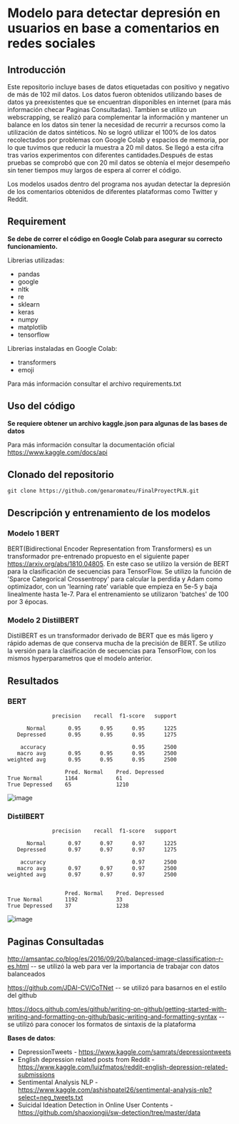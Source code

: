 # Modelo para detectar depresión en usuarios en base a comentarios en redes sociales
## Introducción
Este repositorio incluye bases de datos etiquetadas con positivo y negativo de más de 102 mil datos. Los datos fueron obtenidos utilizando bases de datos ya preexistentes que se encuentran disponibles en internet (para más información checar Paginas Consultadas). Tambien se utilizo un webscrapping, se realizó para complementar la información y mantener un balance en los datos sin tener la necesidad de recurrir a recursos como la utilización de datos sintéticos. No se logró utilizar el 100% de los datos recolectados por problemas con Google Colab y espacios de memoria, por lo que tuvimos que reducir la muestra a 20 mil datos. Se llegó a esta cifra tras varios experimentos con diferentes cantidades.Después de estas pruebas se comprobó que con 20 mil datos se obtenía el mejor desempeño sin tener tiempos muy largos de espera al correr el código.

Los modelos usados dentro del programa nos ayudan detectar la depresión de los comentarios obtenidos de diferentes plataformas como Twitter y Reddit.

## Requirement

**Se debe de correr el código en Google Colab para asegurar su correcto funcionamiento.**

Librerias utilizadas:
- pandas
- google
- nltk
- re
- sklearn
- keras
- numpy
- matplotlib
- tensorflow

Librerias instaladas en Google Colab:
- transformers
- emoji

Para más información consultar el archivo requirements.txt

## Uso del código

**Se requiere obtener un archivo kaggle.json para algunas de las bases de datos**

Para más información consultar la documentación oficial https://www.kaggle.com/docs/api

## Clonado del repositorio
```
git clone https://github.com/genaromateu/FinalProyectPLN.git
```
## Descripción y entrenamiento de los modelos

### Modelo 1 BERT

BERT(Bidirectional Encoder Representation from Transformers) es un transformador pre-entrenado propuesto en el siguiente paper https://arxiv.org/abs/1810.04805. En este caso se utilizo la versión de BERT para la clasificación de secuencias para TensorFlow. Se utilizo la función de 'Sparce Categorical Crossentropy' para calcular la perdida y Adam como optimizador, con un 'learning rate' variable que empieza en 5e-5 y baja linealmente hasta 1e-7. Para el entrenamiento se utilizaron 'batches' de 100 por 3 épocas.

### Modelo 2 DistilBERT

DistilBERT es un transformador derivado de BERT que es más ligero y rápido ademas de que conserva mucha de la precisión de BERT. Se utilizo la versión para la clasificación de secuencias para TensorFlow, con los mismos hyperparametros que el modelo anterior.

## Resultados

### BERT

                  precision    recall  f1-score   support

          Normal       0.95      0.95      0.95      1225
       Depressed       0.95      0.95      0.95      1275

        accuracy                           0.95      2500
       macro avg       0.95      0.95      0.95      2500
    weighted avg       0.95      0.95      0.95      2500

                      Pred. Normal	  Pred. Depressed
    True Normal       1164	          61
    True Depressed	  65              1210
    
    
![image](https://user-images.githubusercontent.com/22597422/127587702-18dc116d-d16a-4727-b956-c3c7ac7740fe.png)


### DistilBERT

                  precision    recall  f1-score   support

          Normal       0.97      0.97      0.97      1225
       Depressed       0.97      0.97      0.97      1275

        accuracy                           0.97      2500
       macro avg       0.97      0.97      0.97      2500
    weighted avg       0.97      0.97      0.97      2500
    
    
                      Pred. Normal	  Pred. Depressed
    True Normal       1192	          33
    True Depressed	  37              1238



![image](https://user-images.githubusercontent.com/22597422/127587590-bbf56240-d4d8-43ea-8c01-3f5c73758f50.png)

## Paginas Consultadas

http://amsantac.co/blog/es/2016/09/20/balanced-image-classification-r-es.html -- se utilizó la web para ver la importancia de trabajar con datos balanceados

https://github.com/JDAI-CV/CoTNet -- se utilizó para basarnos en el estilo del github

https://docs.github.com/es/github/writing-on-github/getting-started-with-writing-and-formatting-on-github/basic-writing-and-formatting-syntax -- se utilizó para conocer los formatos de sintaxis de la plataforma

**Bases de datos**:
- DepressionTweets - https://www.kaggle.com/samrats/depressiontweets
- English depression related posts from Reddit - https://www.kaggle.com/luizfmatos/reddit-english-depression-related-submissions
- Sentimental Analysis NLP - https://www.kaggle.com/ashishpatel26/sentimental-analysis-nlp?select=neg_tweets.txt
- Suicidal Ideation Detection in Online User Contents - https://github.com/shaoxiongji/sw-detection/tree/master/data

